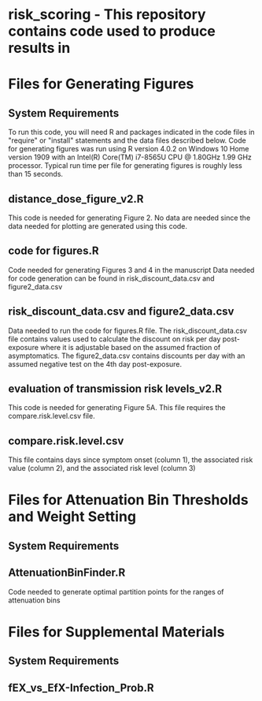 # risk_scoring - This repository contains code used to produce results in 

# Files for Generating Figures

System Requirements
--------------------
To run this code, you will need R and packages indicated in the code files in "require" or "install" statements and the data files described below. Code for generating figures was run using R version 4.0.2 on Windows 10 Home version 1909 with an Intel(R) Core(TM) i7-8565U CPU @ 1.80GHz 1.99 GHz processor. Typical run time per file for generating figures is roughly less than 15 seconds.


distance_dose_figure_v2.R
---------------------------
This code is needed for generating Figure 2. No data are needed since the data needed for plotting are generated using this code.

code for figures.R
------------------
Code needed for generating Figures 3 and 4 in the manuscript
Data needed for code generation can be found in risk_discount_data.csv and figure2_data.csv

risk_discount_data.csv and figure2_data.csv
-------------------------------------------
Data needed to run the code for figures.R file. The risk_discount_data.csv file contains values used to calculate the discount on risk per day post-exposure where it is adjustable based on the assumed fraction of asymptomatics. The figure2_data.csv contains discounts per day with an assumed negative test on the 4th day post-exposure.

evaluation of transmission risk levels_v2.R
--------------------------------------------
This code is needed for generating Figure 5A. This file requires the compare.risk.level.csv file.

compare.risk.level.csv
---------------------------
This file contains days since symptom onset (column 1), the associated risk value (column 2), and the associated risk level (column 3)


# Files for Attenuation Bin Thresholds and Weight Setting

System Requirements
--------------------

AttenuationBinFinder.R
----------------------
Code needed to generate optimal partition points for the ranges of attenuation bins

# Files for Supplemental Materials

System Requirements
---------------------

fEX_vs_EfX-Infection_Prob.R
---------------------------
